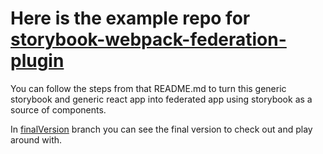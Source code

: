 # Here is the example repo for [storybook-webpack-federation-plugin](https://github.com/xolvio/storybook-webpack-federation-plugin/)

You can follow the steps from that README.md to turn this generic storybook and generic react app into federated app using storybook as a source of components.

In [finalVersion](https://github.com/xolvio/webpack-federation-storybook-design-systems-demo/tree/finalVersion) branch you can see the final version to check out and play around with. 
